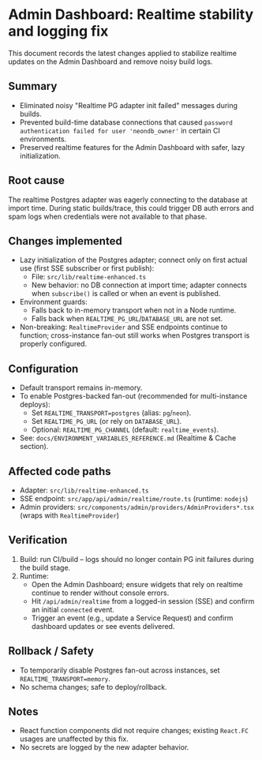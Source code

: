 # Admin Dashboard: Realtime stability and logging fix

This document records the latest changes applied to stabilize realtime updates on the Admin Dashboard and remove noisy build logs.

## Summary
- Eliminated noisy "Realtime PG adapter init failed" messages during builds.
- Prevented build-time database connections that caused `password authentication failed for user 'neondb_owner'` in certain CI environments.
- Preserved realtime features for the Admin Dashboard with safer, lazy initialization.

## Root cause
The realtime Postgres adapter was eagerly connecting to the database at import time. During static builds/trace, this could trigger DB auth errors and spam logs when credentials were not available to that phase.

## Changes implemented
- Lazy initialization of the Postgres adapter; connect only on first actual use (first SSE subscriber or first publish):
  - File: `src/lib/realtime-enhanced.ts`
  - New behavior: no DB connection at import time; adapter connects when `subscribe()` is called or when an event is published.
- Environment guards:
  - Falls back to in-memory transport when not in a Node runtime.
  - Falls back when `REALTIME_PG_URL`/`DATABASE_URL` are not set.
- Non-breaking: `RealtimeProvider` and SSE endpoints continue to function; cross-instance fan-out still works when Postgres transport is properly configured.

## Configuration
- Default transport remains in-memory.
- To enable Postgres-backed fan-out (recommended for multi-instance deploys):
  - Set `REALTIME_TRANSPORT=postgres` (alias: `pg`/`neon`).
  - Set `REALTIME_PG_URL` (or rely on `DATABASE_URL`).
  - Optional: `REALTIME_PG_CHANNEL` (default: `realtime_events`).
- See: `docs/ENVIRONMENT_VARIABLES_REFERENCE.md` (Realtime & Cache section).

## Affected code paths
- Adapter: `src/lib/realtime-enhanced.ts`
- SSE endpoint: `src/app/api/admin/realtime/route.ts` (runtime: `nodejs`)
- Admin providers: `src/components/admin/providers/AdminProviders*.tsx` (wraps with `RealtimeProvider`)

## Verification
1. Build: run CI/build – logs should no longer contain PG init failures during the build stage.
2. Runtime:
   - Open the Admin Dashboard; ensure widgets that rely on realtime continue to render without console errors.
   - Hit `/api/admin/realtime` from a logged-in session (SSE) and confirm an initial `connected` event.
   - Trigger an event (e.g., update a Service Request) and confirm dashboard updates or see events delivered.

## Rollback / Safety
- To temporarily disable Postgres fan-out across instances, set `REALTIME_TRANSPORT=memory`.
- No schema changes; safe to deploy/rollback.

## Notes
- React function components did not require changes; existing `React.FC` usages are unaffected by this fix.
- No secrets are logged by the new adapter behavior.
